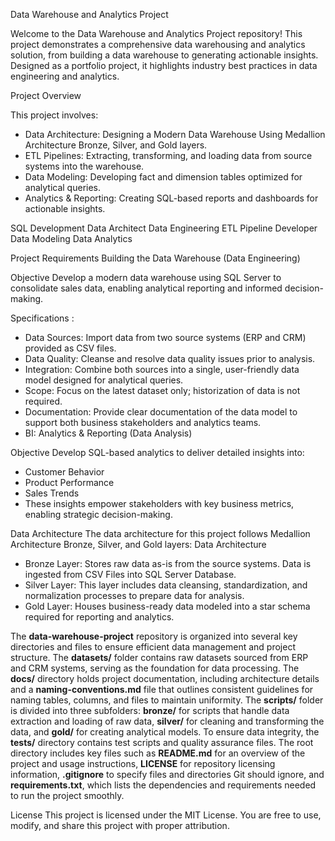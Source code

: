 Data Warehouse and Analytics Project

Welcome to the Data Warehouse and Analytics Project repository! 
This project demonstrates a comprehensive data warehousing and analytics solution, from building a data warehouse to generating actionable insights. Designed as a portfolio project, it highlights industry best practices in data engineering and analytics.

Project Overview

This project involves:
* Data Architecture: Designing a Modern Data Warehouse Using Medallion Architecture Bronze, Silver, and Gold layers.
* ETL Pipelines: Extracting, transforming, and loading data from source systems into the warehouse.
* Data Modeling: Developing fact and dimension tables optimized for analytical queries.
* Analytics & Reporting: Creating SQL-based reports and dashboards for actionable insights.

SQL Development
Data Architect
Data Engineering
ETL Pipeline Developer
Data Modeling
Data Analytics

Project Requirements
Building the Data Warehouse (Data Engineering)


Objective
Develop a modern data warehouse using SQL Server to consolidate sales data, enabling analytical reporting and informed decision-making.

Specifications : 

* Data Sources: Import data from two source systems (ERP and CRM) provided as CSV files.
* Data Quality: Cleanse and resolve data quality issues prior to analysis.
* Integration: Combine both sources into a single, user-friendly data model designed for analytical queries.
* Scope: Focus on the latest dataset only; historization of data is not required.
* Documentation: Provide clear documentation of the data model to support both business stakeholders and analytics teams.
* BI: Analytics & Reporting (Data Analysis)
  
Objective
Develop SQL-based analytics to deliver detailed insights into:

* Customer Behavior
* Product Performance
* Sales Trends
* These insights empower stakeholders with key business metrics, enabling strategic decision-making.


Data Architecture
The data architecture for this project follows Medallion Architecture Bronze, Silver, and Gold layers: Data Architecture

* Bronze Layer: Stores raw data as-is from the source systems. Data is ingested from CSV Files into SQL Server Database.
* Silver Layer: This layer includes data cleansing, standardization, and normalization processes to prepare data for analysis.
* Gold Layer: Houses business-ready data modeled into a star schema required for reporting and analytics.

  
The **data-warehouse-project** repository is organized into several key directories and files to ensure efficient data management and project structure. The **datasets/** folder contains raw datasets sourced from ERP and CRM systems, serving as the foundation for data processing. The **docs/** directory holds project documentation, including architecture details and a **naming-conventions.md** file that outlines consistent guidelines for naming tables, columns, and files to maintain uniformity. The **scripts/** folder is divided into three subfolders: **bronze/** for scripts that handle data extraction and loading of raw data, **silver/** for cleaning and transforming the data, and **gold/** for creating analytical models. To ensure data integrity, the **tests/** directory contains test scripts and quality assurance files. The root directory includes key files such as **README.md** for an overview of the project and usage instructions, **LICENSE** for repository licensing information, **.gitignore** to specify files and directories Git should ignore, and **requirements.txt**, which lists the dependencies and requirements needed to run the project smoothly.


License
This project is licensed under the MIT License. You are free to use, modify, and share this project with proper attribution.

